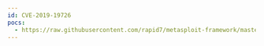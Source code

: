 ```yaml
---
id: CVE-2019-19726
pocs:
  - https://raw.githubusercontent.com/rapid7/metasploit-framework/master/modules/exploits/openbsd/local/dynamic_loader_chpass_privesc.rb
---
```

